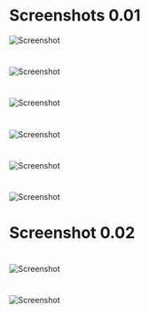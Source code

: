 # Screenshots 0.01
![Screenshot](https://raw.githubusercontent.com/farhanaliofficial/Lite/main/Screenshots/1.jpg)
#
![Screenshot](https://raw.githubusercontent.com/farhanaliofficial/Lite/main/Screenshots/2.jpg)
#
![Screenshot](https://raw.githubusercontent.com/farhanaliofficial/Lite/main/Screenshots/3.jpg)
#
![Screenshot](https://raw.githubusercontent.com/farhanaliofficial/Lite/main/Screenshots/4.jpg)
#
![Screenshot](https://raw.githubusercontent.com/farhanaliofficial/Lite/main/Screenshots/5.jpg)
#
![Screenshot](https://raw.githubusercontent.com/farhanaliofficial/Lite/main/Screenshots/6.png)

# Screenshot 0.02
#
![Screenshot](https://raw.githubusercontent.com/farhanaliofficial/Lite/main/Screenshots/7.png)
#
![Screenshot](https://raw.githubusercontent.com/farhanaliofficial/Lite/main/Screenshots/8.png)
